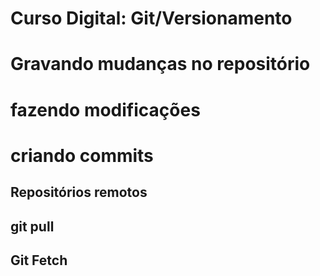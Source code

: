 # Curso Digital: Git/Versionamento

# Gravando mudanças no repositório

# fazendo modificações

# criando commits

## Repositórios remotos

## git pull
## Git Fetch
